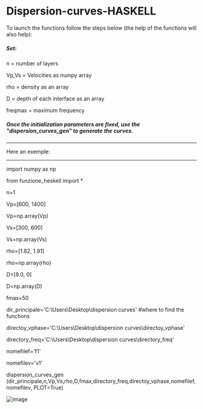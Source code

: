 # Dispersion-curves-HASKELL

To launch the functions follow the steps below (the help of the functions will also help):

##### Set:
n       = number of layers

Vp,Vs   = Velocities as numpy array

rho     = density as an array

D       = depth of each interface as an array

freqmax = maximum frequency


##### Once the initialization parameters are fixed, use the "dispersion_curves_gen" to generate the curves.
 ________________
 Here an exemple:
 ________________ 

import numpy as np

from funzione_heskell import *

n=1 

Vp=[600, 1400]

Vp=np.array(Vp)

Vs=[300, 600]

Vs=np.array(Vs)

rho=[1.82, 1.91]

rho=np.array(rho)

D=[8.0, 0]

D=np.array(D)

fmax=50

dir_principale='C:\\Users\\Desktop\\dispersion curves' #where to find the functions

directoy_vphase='C:\\Users\\Desktop\\dispersion curves\\directoy_vphase'

directory_freq='C:\\Users\\Desktop\\dispersion curves\\directory_freq'

nomefilef='f1'

nomefilev='v1'

dispersion_curves_gen (dir_principale,n,Vp,Vs,rho,D,fmax,directory_freq,directoy_vphase,nomefilef,nomefilev, PLOT=True) 

![image](https://user-images.githubusercontent.com/108676675/200411255-301a2ebd-3cec-47b6-83f2-454d1cc86755.png)

